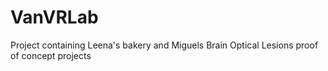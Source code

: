 # VanVRLab
Project containing Leena's bakery and Miguels Brain Optical Lesions proof of concept projects
